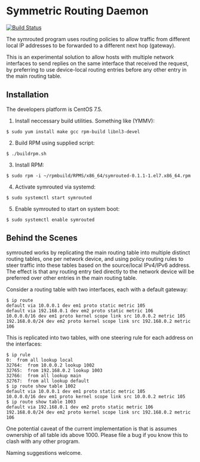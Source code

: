 # Symmetric Routing Daemon

[![Build Status](https://travis-ci.org/knneth/symrouted.svg?branch=master)](https://travis-ci.org/knneth/symrouted)

The symrouted program uses routing policies to allow traffic from different
local IP addresses to be forwarded to a different next hop (gateway).

This is an experimental solution to allow hosts with multiple network interfaces to send
replies on the same interface that received the request, by preferring to use device-local
routing entries before any other entry in the main routing table.

## Installation

The developers platform is CentOS 7.5.

1. Install neccessary build utilities. Something like (YMMV):
```shell
$ sudo yum install make gcc rpm-build libnl3-devel
```

2. Build RPM using supplied script:
```shell
$ ./buildrpm.sh 
```

3. Install RPM:
```shell
$ sudo rpm -i ~/rpmbuild/RPMS/x86_64/symrouted-0.1.1-1.el7.x86_64.rpm
```

4. Activate symrouted via systemd:
```shell
$ sudo systemctl start symrouted
```

5. Enable symrouted to start on system boot:
```shell
$ sudo systemctl enable symrouted
```

## Behind the Scenes

symrouted works by replicating the main routing table into multiple distinct routing tables, one per
network device, and using policy routing rules to steer traffic into these tables based on the
source/local IPv4/IPv6 address. The effect is that any routing entry tied directly to the network
device will be preferred over other entries in the main routing table.

Consider a routing table with two interfaces, each with a default gateway:
```shell
$ ip route
default via 10.0.0.1 dev em1 proto static metric 105
default via 192.168.0.1 dev em2 proto static metric 106
10.0.0.0/16 dev em1 proto kernel scope link src 10.0.0.2 metric 105
192.168.0.0/24 dev em2 proto kernel scope link src 192.168.0.2 metric 106
```

This is replicated into two tables, with one steering rule for each address on the interfaces:
```shell
$ ip rule
0:	from all lookup local 
32764:	from 10.0.0.2 lookup 1002
32765:	from 192.168.0.2 lookup 1003
32766:	from all lookup main 
32767:	from all lookup default
$ ip route show table 1002
default via 10.0.0.1 dev em1 proto static metric 105
10.0.0.0/16 dev em1 proto kernel scope link src 10.0.0.2 metric 105
$ ip route show table 1003
default via 192.168.0.1 dev em2 proto static metric 106
192.168.0.0/24 dev em2 proto kernel scope link src 192.168.0.2 metric 106
```

One potential caveat of the current implementation is that is assumes ownership of all
table ids above 1000. Please file a bug if you know this to clash with any other program.

Naming suggestions welcome.
